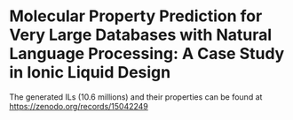 # Molecular Property Prediction for Very Large Databases with Natural Language Processing: A Case Study in Ionic Liquid Design

The generated ILs (10.6 millions) and their properties can be found at https://zenodo.org/records/15042249
